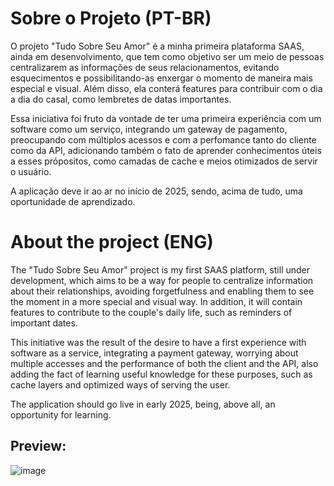 # Sobre o Projeto (PT-BR)

O projeto "Tudo Sobre Seu Amor" é a minha primeira plataforma SAAS, ainda em desenvolvimento, que tem como objetivo ser um meio de pessoas centralizarem as informações de seus relacionamentos, evitando esquecimentos e possibilitando-as enxergar o momento de maneira mais especial e visual. Além disso, ela conterá features para contribuir com o dia a dia do casal, como lembretes de datas importantes.

Essa iniciativa foi fruto da vontade de ter uma primeira experiência com um software como um serviço, integrando um gateway de pagamento, preocupando com múltiplos acessos e com a perfomance tanto do cliente como da API, adicionando também o fato de aprender conhecimentos úteis a esses própositos, como camadas de cache e meios otimizados de servir o usuário.

A aplicação deve ir ao ar no início de 2025, sendo, acima de tudo, uma oportunidade de aprendizado.

# About the project (ENG)

The "Tudo Sobre Seu Amor" project is my first SAAS platform, still under development, which aims to be a way for people to centralize information about their relationships, avoiding forgetfulness and enabling them to see the moment in a more special and visual way. In addition, it will contain features to contribute to the couple's daily life, such as reminders of important dates.

This initiative was the result of the desire to have a first experience with software as a service, integrating a payment gateway, worrying about multiple accesses and the performance of both the client and the API, also adding the fact of learning useful knowledge for these purposes, such as cache layers and optimized ways of serving the user.

The application should go live in early 2025, being, above all, an opportunity for learning.

## Preview:


![image](https://github.com/user-attachments/assets/54d7a73f-6a41-498b-a2e0-4b7555a47c5e)

